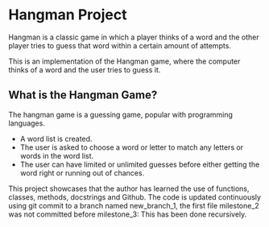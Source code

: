 # Hangman Project
Hangman is a classic game in which a player thinks of a word and the other player tries to guess that word within a certain amount of attempts.

This is an implementation of the Hangman game, where the computer thinks of a word and the user tries to guess it. 

## What is the Hangman Game?
 The hangman game is a guessing game, popular with programming languages.
 - A word list is created.
 - The user is asked to choose a word or letter to match any letters or words in the word list.
 - The user can have limited or unlimited guesses before either getting the word right or running out of chances.


This project showcases that the author has learned the use of functions, classes, methods, docstrings and Github.
The code is updated continuously using git commit to a branch named new_branch_1, the first file milestone_2 was not committed before
milestone_3: This has been done recursively.
